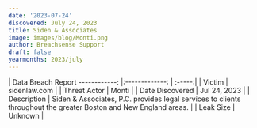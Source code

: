 ```yaml
---
date: '2023-07-24'
discovered: July 24, 2023
title: Siden & Associates
image: images/blog/Monti.png
author: Breachsense Support
draft: false
yearmonths: 2023/july
---
```



| Data Breach Report
------------:     |:-------------:    | :-----:|
| Victim      | sidenlaw.com      | 
| Threat Actor      | Monti      | 
| Date Discovered      | Jul 24, 2023      | 
| Description      | Siden & Associates, P.C. provides legal services to clients throughout the greater Boston and New England areas.      | 
| Leak Size      | Unknown      | 

